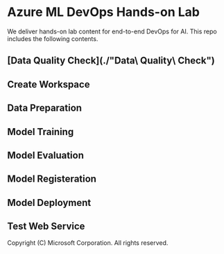 # Azure ML DevOps Hands-on Lab

We deliver hands-on lab content for end-to-end DevOps for AI. This repo includes the following contents.


## [Data Quality Check](./"Data\ Quality\ Check")

## Create Workspace

## Data Preparation

## Model Training

## Model Evaluation

## Model Registeration

## Model Deployment

## Test Web Service



Copyright (C) Microsoft Corporation. All rights reserved.​
